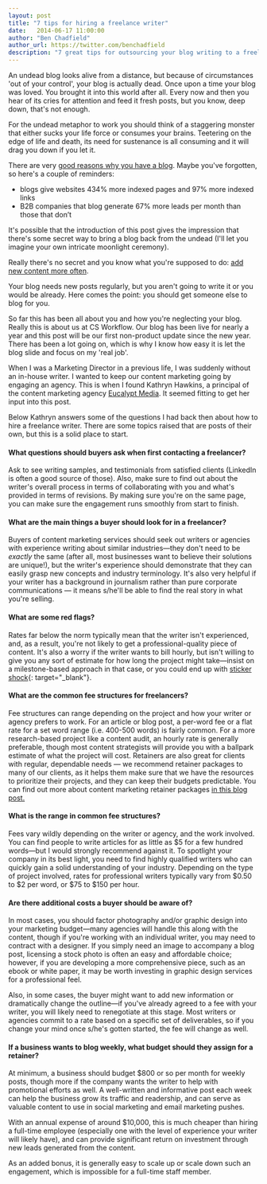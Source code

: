 ```yaml
---
layout: post
title: "7 tips for hiring a freelance writer"
date:   2014-06-17 11:00:00
author: "Ben Chadfield"
author_url: https://twitter.com/benchadfield
description: "7 great tips for outsourcing your blog writing to a freelancer or agency"
---
```


An undead blog looks alive from a distance, but because of circumstances
\'out of your control\', your blog is actually dead. Once upon a time
your blog was loved. You brought it into this world after all. Every now
and then you hear of its cries for attention and feed it fresh posts,
but you know, deep down, that\'s not enough.

For the undead metaphor to work you should think of a staggering monster
that either sucks your life force or consumes your brains. Teetering on
the edge of life and death, its need for sustenance is all consuming and
it will drag you down if you let it.

There are very [good reasons why you have a blog][1]. Maybe you\'ve
forgotten, so here\'s a couple of reminders:



* blogs give websites 434% more indexed pages and 97% more indexed links
* B2B companies that blog generate 67% more leads per month than those
  that don’t



It\'s possible that the introduction of this post gives the impression
that there\'s some secret way to bring a blog back from the undead
(I\'ll let you imagine your own intricate moonlight ceremony).

Really there\'s no secret and you know what you\'re supposed to do: [add new content more often][2].

Your blog needs new posts regularly, but you aren\'t going to write it
or you would be already. Here comes the point: you should get someone
else to blog for you.

So far this has been all about you and how you\'re neglecting your blog.
Really this is about us at CS Workflow. Our blog has been live for
nearly a year and this post will be our first non-product update since
the new year. There has been a lot going on, which is why I know how
easy it is let the blog slide and focus on my \'real job\'.

When I was a Marketing Director in a previous life, I was suddenly
without an in-house writer. I wanted to keep our content marketing going
by engaging an agency. This is when I found Kathryn Hawkins, a principal
of the content marketing agency [Eucalypt Media][3]. It seemed fitting
to get her input into this post.

Below Kathryn answers some of the questions I had back then about how to
hire a freelance writer. There are some topics raised that are posts of
their own, but this is a solid place to start.



####  What questions should buyers ask when first contacting a freelancer?

Ask to see writing samples, and testimonials from satisfied clients
(LinkedIn is often a good source of those). Also, make sure to find out
about the writer\'s overall process in terms of collaborating with you
and what\'s provided in terms of revisions. By making sure you\'re on
the same page, you can make sure the engagement runs smoothly from start
to finish.



####  What are the main things a buyer should look for in a freelancer?

Buyers of content marketing services should seek out writers or agencies
with experience writing about similar industries—they don\'t need to be
*exactly* the same (after all, most businesses want to believe their
solutions are unique!), but the writer\'s experience should demonstrate
that they can easily grasp new concepts and industry terminology. It\'s
also very helpful if your writer has a background in journalism rather
than pure corporate communications — it means s/he\'ll be able to find
the real story in what you\'re selling.



####  What are some red flags?

Rates far below the norm typically mean that the writer isn\'t
experienced, and, as a result, you\'re not likely to get a
professional-quality piece of content. It\'s also a worry if the writer
wants to bill hourly, but isn\'t willing to give you any sort of
estimate for how long the project might take—insist on a milestone-based
approach in that case, or you could end up with [sticker shock][4]{:
target="_blank"}.



####  What are the common fee structures for freelancers?

Fee structures can range depending on the project and how your writer or
agency prefers to work. For an article or blog post, a per-word fee or a
flat rate for a set word range (i.e. 400-500 words) is fairly common.
For a more research-based project like a content audit, an hourly rate
is generally preferable, though most content strategists will provide
you with a ballpark estimate of what the project will cost. Retainers
are also great for clients with regular, dependable needs — we recommend
retainer packages to many of our clients, as it helps them make sure
that we have the resources to prioritize their projects, and they can
keep their budgets predictable. You can find out more about content
marketing retainer packages [in this blog post.][5]



####  What is the range in common fee structures?

Fees vary wildly depending on the writer or agency, and the work
involved. You can find people to write articles for as little as $5 for
a few hundred words—but I would strongly recommend against it. To
spotlight your company in its best light, you need to find highly
qualified writers who can quickly gain a solid understanding of your
industry. Depending on the type of project involved, rates for
professional writers typically vary from $0.50 to $2 per word, or $75 to
$150 per hour.



####  Are there additional costs a buyer should be aware of?

In most cases, you should factor photography and/or graphic design into
your marketing budget—many agencies will handle this along with the
content, though if you\'re working with an individual writer, you may
need to contract with a designer. If you simply need an image to
accompany a blog post, licensing a stock photo is often an easy and
affordable choice; however, if you are developing a more comprehensive
piece, such as an ebook or white paper, it may be worth investing in
graphic design services for a professional feel.

Also, in some cases, the buyer might want to add new information or
dramatically change the outline—if you\'ve already agreed to a fee with
your writer, you will likely need to renegotiate at this stage. Most
writers or agencies commit to a rate based on a specific set of
deliverables, so if you change your mind once s/he\'s gotten started,
the fee will change as well.



####  If a business wants to blog weekly, what budget should they assign for a retainer?

At minimum, a business should budget $800 or so per month for weekly
posts, though more if the company wants the writer to help with
promotional efforts as well. A well-written and informative post each
week can help the business grow its traffic and readership, and can
serve as valuable content to use in social marketing and email marketing
pushes.

With an annual expense of around $10,000, this is much cheaper than
hiring a full-time employee (especially one with the level of experience
your writer will likely have), and can provide significant return on
investment through new leads generated from the content.

As an added bonus, it is generally easy to scale up or scale down such
an engagement, which is impossible for a full-time staff member.



[1]: http://blog.hubspot.com/insiders/inbound-marketing-stats
[2]: http://www.quicksprout.com/2012/10/22/why-content-marketing-is-the-new-seo/
[3]: http://eucalyptmedia.com/
[4]: http://dictionary.reference.com/browse/sticker+shock
[5]: http://eucalyptmedia.com/blog/entry/why-choose-a-content-marketing-retainer-package

